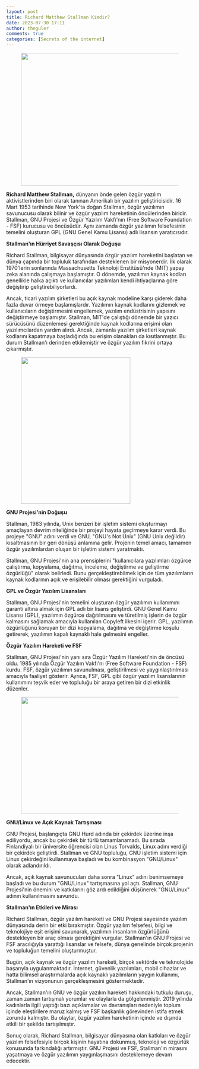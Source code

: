 ```yaml
---
layout: post
title: Richard Matthew Stallman Kimdir?
date: 2023-07-30 17:11
author: theguler
comments: true
categories: [Secrets of the internet]
---
```

<!-- wp:image {"id":8035,"width":478,"height":358,"sizeSlug":"large","linkDestination":"none"} -->
<figure class="wp-block-image size-large is-resized"><img src="https://farukguler.com/assets/post_images/richard_matthew_stallman.jpeg?w=1024" alt="" class="wp-image-8035" style="width:478px;height:358px" width="478" height="358" /></figure>
<!-- /wp:image -->

<!-- wp:paragraph -->
<p><strong>Richard Matthew Stallman,</strong> dünyanın önde gelen özgür yazılım aktivistlerinden biri olarak tanınan Amerikalı bir yazılım geliştiricisidir. 16 Mart 1953 tarihinde New York'ta doğan Stallman, özgür yazılımın savunucusu olarak bilinir ve özgür yazılım hareketinin öncülerinden biridir. Stallman, GNU Projesi ve Özgür Yazılım Vakfı'nın (Free Software Foundation - FSF) kurucusu ve öncüsüdür. Aynı zamanda özgür yazılımın felsefesinin temelini oluşturan GPL (GNU Genel Kamu Lisansı) adlı lisansın yaratıcısıdır.</p>
<!-- /wp:paragraph -->

<!-- wp:paragraph -->
<p><strong>Stallman'ın Hürriyet Savaşçısı Olarak Doğuşu</strong></p>
<!-- /wp:paragraph -->

<!-- wp:paragraph -->
<p>Richard Stallman, bilgisayar dünyasında özgür yazılım hareketini başlatan ve dünya çapında bir topluluk tarafından desteklenen bir misyonerdir. İlk olarak 1970'lerin sonlarında Massachusetts Teknoloji Enstitüsü'nde (MIT) yapay zeka alanında çalışmaya başlamıştır. O dönemde, yazılımın kaynak kodları genellikle halka açıktı ve kullanıcılar yazılımları kendi ihtiyaçlarına göre değiştirip geliştirebiliyorlardı.</p>
<!-- /wp:paragraph -->

<!-- wp:paragraph -->
<p>Ancak, ticari yazılım şirketleri bu açık kaynak modeline karşı giderek daha fazla duvar örmeye başlamışlardır. Yazılımın kaynak kodlarını gizlemek ve kullanıcıların değiştirmesini engellemek, yazılım endüstrisinin yapısını değiştirmeye başlamıştır. Stallman, MIT'de çalıştığı dönemde bir yazıcı sürücüsünü düzenlemesi gerektiğinde kaynak kodlarına erişimi olan yazılımcılardan yardım alırdı. Ancak, zamanla yazılım şirketleri kaynak kodlarını kapatmaya başladığında bu erişim olanakları da kısıtlanmıştır. Bu durum Stallman'ı derinden etkilemiştir ve özgür yazılım fikrini ortaya çıkarmıştır.</p>
<!-- /wp:paragraph -->

<!-- wp:image {"id":8037,"width":294,"height":395,"sizeSlug":"large","linkDestination":"none"} -->
<figure class="wp-block-image size-large is-resized"><img src="https://farukguler.com/assets/post_images/gnu.jpg?w=358" alt="" class="wp-image-8037" style="width:294px;height:395px" width="294" height="395" /></figure>
<!-- /wp:image -->

<!-- wp:paragraph -->
<p><strong>GNU Projesi'nin Doğuşu</strong></p>
<!-- /wp:paragraph -->

<!-- wp:paragraph -->
<p>Stallman, 1983 yılında, Unix benzeri bir işletim sistemi oluşturmayı amaçlayan devrim niteliğinde bir projeyi hayata geçirmeye karar verdi. Bu projeye "GNU" adını verdi ve GNU, "GNU's Not Unix" (GNU Unix değildir) kısaltmasının bir geri dönüşü anlamına gelir. Projenin temel amacı, tamamen özgür yazılımlardan oluşan bir işletim sistemi yaratmaktı.</p>
<!-- /wp:paragraph -->

<!-- wp:paragraph -->
<p>Stallman, GNU Projesi'nin ana prensiplerini "kullanıcılara yazılımları özgürce çalıştırma, kopyalama, dağıtma, inceleme, değiştirme ve geliştirme özgürlüğü" olarak belirledi. Bunu gerçekleştirebilmek için de tüm yazılımların kaynak kodlarının açık ve erişilebilir olması gerektiğini vurguladı.</p>
<!-- /wp:paragraph -->

<!-- wp:paragraph -->
<p><strong>GPL ve Özgür Yazılım Lisansları</strong></p>
<!-- /wp:paragraph -->

<!-- wp:paragraph -->
<p>Stallman, GNU Projesi'nin temelini oluşturan özgür yazılımın kullanımını garanti altına almak için GPL adlı bir lisans geliştirdi. GNU Genel Kamu Lisansı (GPL), yazılımın özgürce dağıtılmasını ve türetilmiş işlerin de özgür kalmasını sağlamak amacıyla kullanılan Copyleft ilkesini içerir. GPL, yazılımın özgürlüğünü koruyan bir dizi kopyalama, dağıtma ve değiştirme koşulu getirerek, yazılımın kapalı kaynaklı hale gelmesini engeller.</p>
<!-- /wp:paragraph -->

<!-- wp:paragraph -->
<p><strong>Özgür Yazılım Hareketi ve FSF</strong></p>
<!-- /wp:paragraph -->

<!-- wp:paragraph -->
<p>Stallman, GNU Projesi'nin yanı sıra Özgür Yazılım Hareketi'nin de öncüsü oldu. 1985 yılında Özgür Yazılım Vakfı'nı (Free Software Foundation - FSF) kurdu. FSF, özgür yazılımın savunulması, geliştirilmesi ve yaygınlaştırılması amacıyla faaliyet gösterir. Ayrıca, FSF, GPL gibi özgür yazılım lisanslarının kullanımını teşvik eder ve topluluğu bir araya getiren bir dizi etkinlik düzenler.</p>
<!-- /wp:paragraph -->

<!-- wp:image {"id":8042,"width":491,"height":315,"sizeSlug":"large","linkDestination":"none"} -->
<figure class="wp-block-image size-large is-resized"><img src="https://farukguler.com/assets/post_images/gnu-tux.jpg?w=1024" alt="" class="wp-image-8042" style="width:491px;height:315px" width="491" height="315" /></figure>
<!-- /wp:image -->

<!-- wp:paragraph -->
<p><strong>GNU/Linux ve Açık Kaynak Tartışması</strong></p>
<!-- /wp:paragraph -->

<!-- wp:paragraph -->
<p>GNU Projesi, başlangıçta GNU Hurd adında bir çekirdek üzerine inşa ediliyordu, ancak bu çekirdek bir türlü tamamlanamadı. Bu sırada Finlandiyalı bir üniversite öğrencisi olan Linus Torvalds, Linux adını verdiği bir çekirdek geliştirdi. Stallman ve GNU topluluğu, GNU işletim sistemi için Linux çekirdeğini kullanmaya başladı ve bu kombinasyon "GNU/Linux" olarak adlandırıldı.</p>
<!-- /wp:paragraph -->

<!-- wp:paragraph -->
<p>Ancak, açık kaynak savunucuları daha sonra "Linux" adını benimsemeye başladı ve bu durum "GNU/Linux" tartışmasına yol açtı. Stallman, GNU Projesi'nin önemini ve katkılarını göz ardı edildiğini düşünerek "GNU/Linux" adının kullanılmasını savundu.</p>
<!-- /wp:paragraph -->

<!-- wp:paragraph -->
<p><strong>Stallman'ın Etkileri ve Mirası</strong></p>
<!-- /wp:paragraph -->

<!-- wp:paragraph -->
<p>Richard Stallman, özgür yazılım hareketi ve GNU Projesi sayesinde yazılım dünyasında derin bir etki bırakmıştır. Özgür yazılım felsefesi, bilgi ve teknolojiye eşit erişimi savunarak, yazılımın insanların özgürlüğünü destekleyen bir araç olması gerektiğini vurgular. Stallman'ın GNU Projesi ve FSF aracılığıyla yarattığı lisanslar ve felsefe, dünya genelinde birçok projenin ve topluluğun temelini oluşturmuştur.</p>
<!-- /wp:paragraph -->

<!-- wp:paragraph -->
<p>Bugün, açık kaynak ve özgür yazılım hareketi, birçok sektörde ve teknolojide başarıyla uygulanmaktadır. İnternet, güvenlik yazılımları, mobil cihazlar ve hatta bilimsel araştırmalarda açık kaynaklı yazılımların yaygın kullanımı, Stallman'ın vizyonunun gerçekleşmesini göstermektedir.</p>
<!-- /wp:paragraph -->

<!-- wp:paragraph -->
<p>Ancak, Stallman'ın GNU ve özgür yazılım hareketi hakkındaki tutkulu duruşu, zaman zaman tartışmalı yorumlar ve olaylarla da gölgelenmiştir. 2019 yılında kadınlarla ilgili yaptığı bazı açıklamalar ve davranışları nedeniyle toplum içinde eleştirilere maruz kalmış ve FSF başkanlık görevinden istifa etmek zorunda kalmıştır. Bu olaylar, özgür yazılım hareketinin içinde ve dışında etkili bir şekilde tartışılmıştır.</p>
<!-- /wp:paragraph -->

<!-- wp:paragraph -->
<p>Sonuç olarak, Richard Stallman, bilgisayar dünyasına olan katkıları ve özgür yazılım felsefesiyle birçok kişinin hayatına dokunmuş, teknoloji ve özgürlük konusunda farkındalığı artırmıştır. GNU Projesi ve FSF, Stallman'ın mirasını yaşatmaya ve özgür yazılımın yaygınlaşmasını desteklemeye devam edecektir.</p>
<!-- /wp:paragraph -->

<!-- wp:paragraph -->
<p></p>
<!-- /wp:paragraph -->
